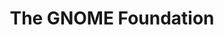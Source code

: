 ---
description: GNOME is a community striving to create an elegant and modern desktop,
  free for everyone. Since 1997 the project has developed essential applications such
  as Text Editor, Music, Videos, Files, Boxes, Software and more which many linux
  users are familiar with. Behind the scenes, the GNOME community also develops and
  contributes to core low level technologies such as GLib, GTK+, Flatpak, Wayland
  and more. Over the last decade GNOME has released three major versions and since
  GNOME 3 the project has released new content on a bi-annually basis and is consumed
  by a large set of distributions and users.
layout: stand
logo: stands/the_gnome_foundation/logo.png
new_this_year: "Things we did since last FOSDEM: \r\n\r\n* Completed the ten year\
  \ development of and released GTK4;\r\n* Constant technical and infrastructure support\
  \ for Flathub.org;\r\n* Settled a patent case resulting in a portfolio of patents\
  \ being available to all open source projects;\r\n* Organized GUADEC, GNOME.Asia,\
  \ GNOME Onboard Africa Virtual, and the Linux App Summit;\r\n* Implemented and supported\
  \ free software services for the FOSS community, including Big Blue Button;\r\n\
  * We participated in Outreachy, Google Summer of Code and Season of docs;\r\n* Launched\
  \ and partially completed the Community Engagement Challenge, designing new ways\
  \ to get people involved in FOSS; and\r\n* Started GNOME Circle -- a way for other\
  \ projects to get more involved with GNOME\r\n\r\nOur Plans for 2021\r\n* Organize\
  \ four conferences (GUADEC, GNOME.Asia, Pan African GNOME Summit, and the Linux\
  \ App Summit);\r\n* Host other events like remote social events and hackfests for\
  \ teams and working groups across the project;\r\n* Complete the Community Engagement\
  \ Challenge;\r\n* Resume offering travel grants (hopefully);\r\n* Release two more\
  \ GNOME editions;\r\n* Hire more interns for paid internships in free software;\
  \ and\r\n* Launch new initiatives, including Faces of GNOME, web site updates, new\
  \ swag, and increased conference participation."
showcase: "1. People can learn about the latest developments of the GNOME desktop\
  \ environment, including seeing what they look like.\r\n2. People will be able to\
  \ engage with and talk directly to GNOME developers, designers and other community\
  \ members.\r\n3. We will have live demos of GTK 4 and our latest release of the\
  \ desktop environment.\r\n4. We can provide immediate help to people with questions\
  \ about installing or using GNOME.\r\n5. We will also use this time to raise awareness\
  \ about GNOME (paid) internships, especially to the many students who attend FOSDEM."
themes:
- Desktop environments
title: The GNOME Foundation
website: https://www.gnome.org/
---